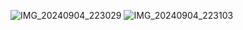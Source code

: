 ![IMG_20240904_223029](https://github.com/user-attachments/assets/93c4201f-0b45-4bad-9da7-06199501022c)
![IMG_20240904_223103](https://github.com/user-attachments/assets/fd0b8792-8359-4a31-909f-22cca29ce264)
